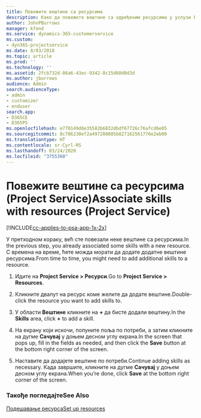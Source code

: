 ```yaml
---
title: Повежите вештине са ресурсима
description: Како да повежете вештине са одређеним ресурсима у услузи Project Service
author: JohnPBurrows
manager: kfend
ms.service: dynamics-365-customerservice
ms.custom:
- dyn365-projectservice
ms.date: 8/03/2018
ms.topic: article
ms.prod: ''
ms.technology: ''
ms.assetid: 2fcb732d-06a6-43ec-9342-8c15d60d0d3d
ms.author: jburrows
audience: Admin
search.audienceType:
- admin
- customizer
- enduser
search.app:
- D365CE
- D365PS
ms.openlocfilehash: e770149d8e35582b6832dbdf67726c76afcd6e05
ms.sourcegitcommit: 8c786230ef2a497280885b827162561776e2eb00
ms.translationtype: HT
ms.contentlocale: sr-Cyrl-RS
ms.lasthandoff: 03/24/2020
ms.locfileid: "3755360"
---
```

# <a name="associate-skills-with-resources-project-service"></a><span data-ttu-id="0220f-103">Повежите вештине са ресурсима (Project Service)</span><span class="sxs-lookup"><span data-stu-id="0220f-103">Associate skills with resources (Project Service)</span></span>

[!INCLUDE[cc-applies-to-psa-app-1x-2x](../includes/cc-applies-to-psa-app-1x-2x.md)]

<span data-ttu-id="0220f-104">У претходном кораку, већ сте повезали неке вештине са ресурсима.</span><span class="sxs-lookup"><span data-stu-id="0220f-104">In the previous step, you already associated some skills with  a new resource.</span></span> <span data-ttu-id="0220f-105">С времена на време, ћете можда морати да додате додатне вештине ресурсима.</span><span class="sxs-lookup"><span data-stu-id="0220f-105">From time to time, you might need to add additional skills to a resource.</span></span>  
  
1.  <span data-ttu-id="0220f-106">Идите на **Project Service > Ресурси**.</span><span class="sxs-lookup"><span data-stu-id="0220f-106">Go to **Project Service > Resources**.</span></span>  
  
2.  <span data-ttu-id="0220f-107">Кликните двапут на ресурс коме желите да додате вештине.</span><span class="sxs-lookup"><span data-stu-id="0220f-107">Double-click the resource you want to add skills to.</span></span>  
  
3.  <span data-ttu-id="0220f-108">У области **Вештине** кликните на **+** да бисте додали вештину.</span><span class="sxs-lookup"><span data-stu-id="0220f-108">In the **Skills** area, click **+** to add a skill.</span></span>  
  
4.  <span data-ttu-id="0220f-109">На екрану који искочи, попуните поља по потреби, а затим кликните на дугме **Сачувај** у доњем десном углу екрана.</span><span class="sxs-lookup"><span data-stu-id="0220f-109">In the screen that pops up, fill in the fields as needed, and then click the **Save** button at the bottom right corner of the screen.</span></span>  
  
5.  <span data-ttu-id="0220f-110">Наставите да додајете вештине по потреби.</span><span class="sxs-lookup"><span data-stu-id="0220f-110">Continue adding skills as necessary.</span></span> <span data-ttu-id="0220f-111">Када завршите, кликните на дугме **Сачувај** у доњем десном углу екрана.</span><span class="sxs-lookup"><span data-stu-id="0220f-111">When you’re done, click **Save** at the bottom right corner of the screen.</span></span>  
  
### <a name="see-also"></a><span data-ttu-id="0220f-112">Такође погледајте</span><span class="sxs-lookup"><span data-stu-id="0220f-112">See Also</span></span>  
 [<span data-ttu-id="0220f-113">Подешавање ресурса</span><span class="sxs-lookup"><span data-stu-id="0220f-113">Set up resources</span></span>](../project-service/set-up-resources.md)
